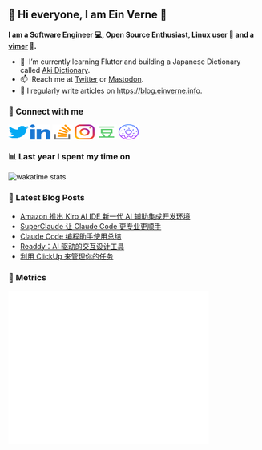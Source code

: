 ## 👋 Hi everyone, I am Ein Verne 👋

**I am a Software Engineer 💻, Open Source Enthusiast, Linux user :penguin: and a [vimer](https://github.com/einverne/dotfiles) :man:.**

- 🌱 &nbsp;I’m currently learning Flutter and building a Japanese Dictionary called [Aki Dictionary](https://ak.einverne.info).
- 📫 &nbsp;Reach me at [Twitter](https://twitter.com/einverne) or <a rel="me" href="https://m.einverne.info/@einverne">Mastodon</a>.
- 📝 I regularly write articles on <https://blog.einverne.info>.


### 🔗 Connect with me
<a href="https://twitter.com/einverne" target="_blank"><img align="center" src="images/twitter.svg" alt="twitter einverne" height="30" width="40" /></a>
<a href="https://linkedin.com/in/einverne" target="_blank"><img align="center" src="images/linked-in-alt.svg" alt="linkedin einverne" height="30" width="40" /></a>
<a href="https://stackoverflow.com/users/1820217/einverne" target="_blank"><img align="center" src="images/stack-overflow.svg" alt="stackoverflow einverne" height="30" width="40" /></a>
<a href="https://instagram.com/einverne" target="_blank"><img align="center" src="images/instagram.svg" alt="instagram einverne" height="30" width="40" /></a>
<a href="https://www.douban.com/people/einverne" target="_blank"><img align="center" src="images/douban.svg" alt="douban einverne" height="30" width="40" /></a>
<a href="https://homer.einverne.info" target="_blank"><img align="center" src="images/homer.svg" alt="einverne online services" height="30" width="40" /></a>

### 📊 Last year I spent my time on

![wakatime stats](https://github-readme-stats.vercel.app/api/wakatime?username=einverne&api_domain=wakapi.einverne.info&hide_title=true&hide_border=true&langs_count=18&bg_color=00000000&text_color=777&layout=compact)

### 📕 Latest Blog Posts
<!-- BLOG-POST-LIST:START -->
- [Amazon 推出 Kiro AI IDE 新一代 AI 辅助集成开发环境](https://blog.einverne.info/post/2025/07/kiro-ai-ide.html)
- [SuperClaude 让 Claude Code 更专业更顺手](https://blog.einverne.info/post/2025/07/superclaude-enhance-claude-code.html)
- [Claude Code 编程助手使用总结](https://blog.einverne.info/post/2025/07/claude-code.html)
- [Readdy：AI 驱动的交互设计工具](https://blog.einverne.info/post/2025/06/readdy-ai-build-page.html)
- [利用 ClickUp 来管理你的任务](https://blog.einverne.info/post/2025/06/clickup-supercharge-your-productivity.html)
<!-- BLOG-POST-LIST:END -->

### 👻 Metrics
<img align="left" src="/metrics.base.svg" alt="Metrics" width="400">
